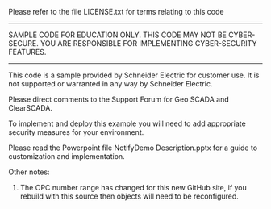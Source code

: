Please refer to the file LICENSE.txt for terms relating to this code
**********************************************************************
SAMPLE CODE FOR EDUCATION ONLY. THIS CODE MAY NOT BE CYBER-SECURE.
YOU ARE RESPONSIBLE FOR IMPLEMENTING CYBER-SECURITY FEATURES.
**********************************************************************

This code is a sample provided by Schneider Electric for customer use.
It is not supported or warranted in any way by Schneider Electric.

Please direct comments to the Support Forum for Geo SCADA and ClearSCADA.

To implement and deploy this example you will need to add appropriate
security measures for your environment.

Please read the Powerpoint file NotifyDemo Description.pptx for a guide
to customization and implementation.

Other notes:
1. The OPC number range has changed for this new GitHub site, if you
rebuild with this source then objects will need to be reconfigured.



